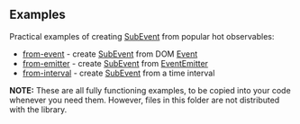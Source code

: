 Examples
--------

Practical examples of creating [SubEvent] from popular hot observables: 

* [from-event] - create [SubEvent] from DOM [Event]
* [from-emitter] - create [SubEvent] from [EventEmitter]
* [from-interval] - create [SubEvent] from a time interval

**NOTE:** These are all fully functioning examples, to be copied into your code whenever you need them.
However, files in this folder are not distributed with the library.

[from-interval]:./from-interval.ts
[from-emitter]:./from-emitter.ts
[from-event]:./from-event.ts
[EventEmitter]:https://nodejs.org/api/events.html#events_class_eventemitter
[Event]:https://developer.mozilla.org/en-US/docs/Web/API/Event
[SubEvent]:https://vitaly-t.github.io/sub-events/classes/subevent.html
